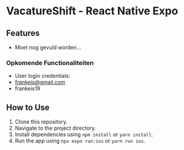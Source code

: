# VacatureShift - React Native Expo

## Features

- Moet nog gevuld worden...

### Opkomende Functionaliteiten

- User login credentials: 
- frankeis@gmail.com
- frankeis19

## How to Use

1. Clone this repository.
2. Navigate to the project directory.
3. Install dependencies using `npm install` or `yarn install`.
4. Run the app using `npx expo run:ios` or `yarn run ios`.
